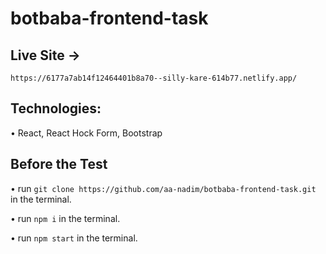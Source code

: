 # botbaba-frontend-task

## Live Site -> 
`https://6177a7ab14f12464401b8a70--silly-kare-614b77.netlify.app/`

## Technologies: 

  • React, React Hock Form, Bootstrap

## Before the Test

  • run `git clone https://github.com/aa-nadim/botbaba-frontend-task.git` in the terminal.
  
  • run `npm i` in the terminal.
  
  • run `npm start` in the terminal.
  